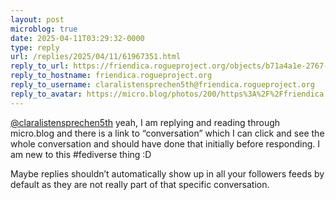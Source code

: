 ```yaml
---
layout: post
microblog: true
date: 2025-04-11T03:29:32-0000
type: reply
url: /replies/2025/04/11/61967351.html
reply_to_url: https://friendica.rogueproject.org/objects/b71a4a1e-2767-f86a-ead0-9ff439526116
reply_to_hostname: friendica.rogueproject.org
reply_to_username: claralistensprechen5th@friendica.rogueproject.org
reply_to_avatar: https://micro.blog/photos/200/https%3A%2F%2Ffriendica.rogueproject.org%2Fphoto%2Fprofile%2Fclaralistensprechen5th.jpeg%3Fts%3D1744066413
---
```

<p><span class="h-card"><a href="https://micro.blog/claralistensprechen5th@friendica.rogueproject.org" class="u-url mention">@claralistensprechen5th</a></span> yeah, I am replying and reading through micro.blog and there is a link to “conversation” which I can click and see the whole conversation and should have done that initially before responding. I am new to this #fediverse thing :D</p>
<p>Maybe replies shouldn’t automatically show up in all your followers feeds by default as they are not really part of that specific conversation.</p>
